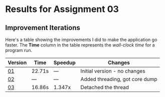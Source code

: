 # Results for Assignment 03

## Improvement Iterations

Here's a table showing the improvements I did to make the application go faster.  The **Time** column in the table represents the _wall-clock time_ for a program run. 

| Version | Time | Speedup | Changes |
| ------- | ---- | ------- | ------- |
| [01](server.cpp) | 22.71s | &mdash; | Initial version - no changes |
| [02](server.cpp) | &mdash; | &mdash; | Added threading, got core dump |
| [03](server.cpp) | 16.86s | 1.347x | Detached the thread |
